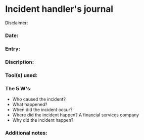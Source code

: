# Incident handler's journal

Disclaimer:

### Date:

### Entry:

### Discription:


### Tool(s) used:

### The 5 W's:
- Who caused the incident?
- What happened?
- When did the incident occur?
- Where did the incident happen?
  A financial services company
- Why did the incident happen?

### Additional notes:

